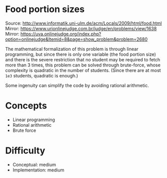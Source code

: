 Food portion sizes
==================

Source: <http://www.informatik.uni-ulm.de/acm/Locals/2009/html/food.html>
Mirror: <https://www.urionlinejudge.com.br/judge/en/problems/view/1638>
Mirror: <https://uva.onlinejudge.org/index.php?option=onlinejudge&Itemid=8&page=show_problem&problem=2680>

The mathematical formalization of this problem is through linear programming,
but since there is only one variable
(the food portion size)
and there is the severe restriction that no student may be required
to fetch more than 3 times,
this problem can be solved through brute-force,
whose complexity is quadratic in the number of students.
(Since there are at most `1e3` students,
quadratic is enough.)

Some ingenuity can simplify the code by avoiding rational arithmetic.

Concepts
========
- Linear programming
- Rational arithmetic
- Brute force

Difficulty
==========
- Conceptual: medium
- Implementation: medium
